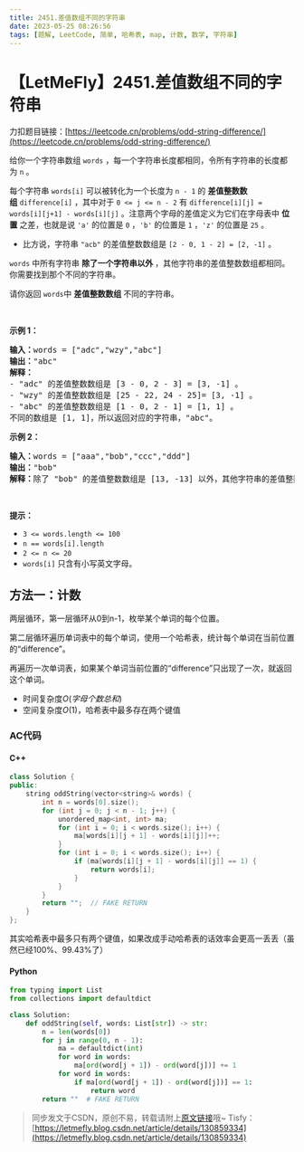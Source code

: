 ```yaml
---
title: 2451.差值数组不同的字符串
date: 2023-05-25 08:26:56
tags: [题解, LeetCode, 简单, 哈希表, map, 计数, 数学, 字符串]
---
```


# 【LetMeFly】2451.差值数组不同的字符串

力扣题目链接：[https://leetcode.cn/problems/odd-string-difference/](https://leetcode.cn/problems/odd-string-difference/)

<p>给你一个字符串数组 <code>words</code>&nbsp;，每一个字符串长度都相同，令所有字符串的长度都为 <code>n</code>&nbsp;。</p>

<p>每个字符串&nbsp;<code>words[i]</code>&nbsp;可以被转化为一个长度为&nbsp;<code>n - 1</code>&nbsp;的&nbsp;<strong>差值整数数组</strong>&nbsp;<code>difference[i]</code>&nbsp;，其中对于&nbsp;<code>0 &lt;= j &lt;= n - 2</code>&nbsp;有&nbsp;<code>difference[i][j] = words[i][j+1] - words[i][j]</code>&nbsp;。注意两个字母的差值定义为它们在字母表中&nbsp;<strong>位置</strong>&nbsp;之差，也就是说&nbsp;<code>'a'</code>&nbsp;的位置是&nbsp;<code>0</code>&nbsp;，<code>'b'</code>&nbsp;的位置是&nbsp;<code>1</code>&nbsp;，<code>'z'</code>&nbsp;的位置是&nbsp;<code>25</code>&nbsp;。</p>

<ul>
	<li>比方说，字符串&nbsp;<code>"acb"</code>&nbsp;的差值整数数组是&nbsp;<code>[2 - 0, 1 - 2] = [2, -1]</code>&nbsp;。</li>
</ul>

<p><code>words</code>&nbsp;中所有字符串 <strong>除了一个字符串以外</strong>&nbsp;，其他字符串的差值整数数组都相同。你需要找到那个不同的字符串。</p>

<p>请你返回<em>&nbsp;</em><code>words</code>中&nbsp;<strong>差值整数数组</strong>&nbsp;不同的字符串。</p>

<p>&nbsp;</p>

<p><strong>示例 1：</strong></p>

<pre>
<b>输入：</b>words = ["adc","wzy","abc"]
<b>输出：</b>"abc"
<b>解释：</b>
- "adc" 的差值整数数组是 [3 - 0, 2 - 3] = [3, -1] 。
- "wzy" 的差值整数数组是 [25 - 22, 24 - 25]= [3, -1] 。
- "abc" 的差值整数数组是 [1 - 0, 2 - 1] = [1, 1] 。
不同的数组是 [1, 1]，所以返回对应的字符串，"abc"。
</pre>

<p><strong>示例 2：</strong></p>

<pre>
<b>输入：</b>words = ["aaa","bob","ccc","ddd"]
<b>输出：</b>"bob"
<b>解释：</b>除了 "bob" 的差值整数数组是 [13, -13] 以外，其他字符串的差值整数数组都是 [0, 0] 。
</pre>

<p>&nbsp;</p>

<p><strong>提示：</strong></p>

<ul>
	<li><code>3 &lt;= words.length &lt;= 100</code></li>
	<li><code>n == words[i].length</code></li>
	<li><code>2 &lt;= n &lt;= 20</code></li>
	<li><code>words[i]</code>&nbsp;只含有小写英文字母。</li>
</ul>


    
## 方法一：计数

两层循环，第一层循环从0到n-1，枚举某个单词的每个位置。

第二层循环遍历单词表中的每个单词，使用一个哈希表，统计每个单词在当前位置的“difference”。

再遍历一次单词表，如果某个单词当前位置的“difference”只出现了一次，就返回这个单词。

+ 时间复杂度$O(字母个数总和)$
+ 空间复杂度$O(1)$，哈希表中最多存在两个键值

### AC代码

#### C++

```cpp
class Solution {
public:
    string oddString(vector<string>& words) {
        int n = words[0].size();
        for (int j = 0; j < n - 1; j++) {
            unordered_map<int, int> ma;
            for (int i = 0; i < words.size(); i++) {
                ma[words[i][j + 1] - words[i][j]]++;
            }
            for (int i = 0; i < words.size(); i++) {
                if (ma[words[i][j + 1] - words[i][j]] == 1) {
                    return words[i];
                }
            }
        }
        return "";  // FAKE RETURN
    }
};
```

其实哈希表中最多只有两个键值，如果改成手动哈希表的话效率会更高一丢丢（虽然已经100%、99.43%了）

#### Python

```python
from typing import List
from collections import defaultdict

class Solution:
    def oddString(self, words: List[str]) -> str:
        n = len(words[0])
        for j in range(0, n - 1):
            ma = defaultdict(int)
            for word in words:
                ma[ord(word[j + 1]) - ord(word[j])] += 1
            for word in words:
                if ma[ord(word[j + 1]) - ord(word[j])] == 1:
                    return word
        return ""  # FAKE RETURN
```

> 同步发文于CSDN，原创不易，转载请附上[原文链接](https://blog.tisfy.eu.org/2023/05/25/LeetCode%202451.%E5%B7%AE%E5%80%BC%E6%95%B0%E7%BB%84%E4%B8%8D%E5%90%8C%E7%9A%84%E5%AD%97%E7%AC%A6%E4%B8%B2/)哦~
> Tisfy：[https://letmefly.blog.csdn.net/article/details/130859334](https://letmefly.blog.csdn.net/article/details/130859334)
